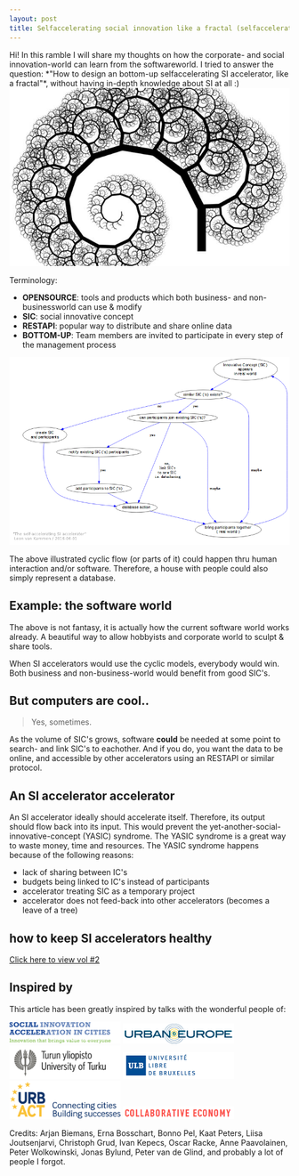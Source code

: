 ```yaml
---
layout: post
title: Selfaccelerating social innovation like a fractal (selfaccelerating social innovation accelerator vol1)
---
```


<div class="message">
  Hi! In this ramble I will share my thoughts on how the corporate- and social innovation-world can learn from the softwareworld.
  I tried to answer the question: *"How to design an bottom-up selfaccelerating SI accelerator, like a fractal"*, without having 
  in-depth knowledge about SI at all :)
</div>

<img src="/public/img/fractals.jpg"/>

Terminology:

* __OPENSOURCE__: tools and products which both business- and non-businessworld can use & modify
* __SIC__: social innovative concept
* __RESTAPI__: popular way to distribute and share online data
* __BOTTOM-UP__: Team members are invited to participate in every step of the management process 

<img src="/public/img/selfaccelerating-Si-accelerator.png"/>

The above illustrated cyclic flow (or parts of it) could happen thru human interaction and/or software.
Therefore, a house with people could also simply represent a database.

## Example: the software world

The above is not fantasy, it is actually how the current software world works already.
A beautiful way to allow hobbyists and corporate world to sculpt & share tools.

When SI accelerators would use the cyclic models, everybody would win.
Both business and non-business-world would benefit from good SIC's.

## But computers are cool..

> Yes, sometimes. 

As the volume of SIC's grows, software __could__ be needed at some point to search- and link SIC's to eachother.
And if you do, you want the data to be online, and accessible by other accelerators using an RESTAPI or similar protocol.

## An SI accelerator accelerator

An SI accelerator ideally should accelerate itself.
Therefore, its output should flow back into its input.
This would prevent the yet-another-social-innovative-concept (YASIC) syndrome.
The YASIC syndrome is a great way to waste money, time and resources.
The YASIC syndrome happens because of the following reasons:

* lack of sharing between IC's
* budgets being linked to IC's instead of participants
* accelerator treating SIC as a temporary project
* accelerator does not feed-back into other accelerators (becomes a leave of a tree)

## how to keep SI accelerators healthy 

[Click here to view vol #2](/2016/06/01/selfaccelerating-social-innovation-accelerator-vol-2)

## Inspired by 

This article has been greatly inspired by talks with the wonderful people of:

<a target="_blank" href="http://www.siac.network"><img src="/public/img/siac-logo1.png" width="200"/></a>
<a target="_blank" href="http://jpi-urbaneurope.eu"><img src="/public/img/logo-urban-europe-color.png" width="200"/></a>
<a target="_blank" href="http://utu.fi"><img src="/public/img/utu_logo.jpg" width="200"/></a>
<a target="_blank" href="http://www.ulb.ac.be"><img src="/public/img/logoulb1.gif" width="200"></a>
<a target="_blank" href="http://urbact.eu"><img src="/public/img/urbact.png" width="200"></a>
<a target="_blank" href="http://collaborativeeconomy.com"><img src="/public/img/ce.png" width="200"></a>

Credits: Arjan Biemans, Erna Bosschart, Bonno Pel, Kaat Peters, Liisa Joutsenjarvi, Christoph Grud, Ivan Kepecs, Oscar Racke, Anne Paavolainen, Peter Wolkowinski, Jonas Bylund, Peter van de Glind, and probably a lot of people I forgot.
